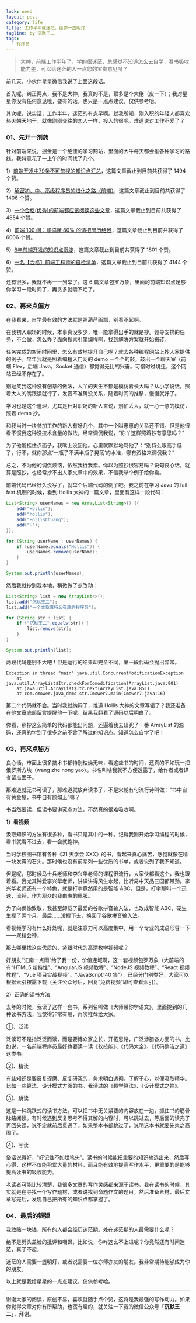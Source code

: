 ```yaml
---
lock: need
layout: post
category: life
title: 工作半年就迷茫，给你一盏明灯
tagline: by 沉默王二
tags: 
  - 程序员
---
```


>大神，前端工作半年了，学的很迷茫，总感觉不知道怎么去自学，看书吸收能力差，可以给迷茫的人一点您的宝贵意见吗？

<!--more-->

前几天，小伙伴星星微信我说了上面这段话。

首先呢，纠正两点，我不是大神，我真的不是，顶多是个大佬（皮一下）；我对星星你没有任何意见哦，要有的话，也只是一点点建议，仅供参考哈。

其次呢，说实话，工作半年，迷茫的有点早啊。就我所知，刚入职的年轻人都喜欢热火朝天地干，就像刚刚交往的恋人一样，投入的很呢。难道说对工作不爱了？

### 01、先开一剂药

针对前端来说，掘金是一个绝佳的学习网站，里面的大牛每天都会推各种学习的路线。我特意花了一上午的时间找了几个。

1）[前端开发中79条不可忽视的知识点汇总](https://juejin.im/post/5d8989296fb9a06b1f147070)，这篇文章截止到目前共获得了 1494 个赞。

2）[解密初、中、高级程序员的进化之路（前端）](https://juejin.im/post/5d3a6d9e51882570d50f5566)，这篇文章截止到目前共获得了 1406 个赞。

3）[一个合格(优秀)的前端都应该阅读这些文章](https://juejin.im/post/5d387f696fb9a07eeb13ea60)，这篇文章截止到目前共获得了 4854 个赞。

4）[前端 100 问：能搞懂 80% 的请把简历给我](https://juejin.im/post/5d23e750f265da1b855c7bbe)，这篇文章截止到目前共获得了 6006 个赞。

5）[8年前端开发的知识点沉淀](https://juejin.im/post/5d0878aaf265da1b83338f74)，这篇文章截止到目前共获得了 1801 个赞。


6）[一名【合格】前端工程师的自检清单](https://juejin.im/post/5cc1da82f265da036023b628)，这篇文章截止到目前共获得了 4144 个赞。


还有很多，我就不再一一列举了。这 6 篇文章包罗万象，里面的前端知识点足够你学习一段时间了，再贪多就嚼不烂了。

### 02、再来点偏方

在我看来，自学最有效的方法就是照葫芦画瓢，别看不起啊。

在我初入职场的时候，本事真没多少，唯一能拿得出手的就是抄。领导安排的任务，不会做，怎么办？面向搜索引擎编程啊，找到解决方案就开始搬砖。

任务完成的空闲时间里，怎么有效地提升自己呢？就去各种编程网站上抄人家提供的例子。早年我就是照着编程入门网的 demo 一个个的敲，敲出一个聊天室（前端 Flex，后端 Java，Socket 通信）都觉得无比的兴奋。可惜时过境迁，这个网站已经不存在了。

别耻笑我这种没有创意的做法，人丫的天生不都是模仿着长大吗？从小学说话，照着大人的嘴跟读就行了，发音不准确没关系，随着时间的推移，慢慢就好了。

学习也是这个道理，尤其是针对职场的新人来说，别怕丢人，就一心一意的模仿，照着 demo 抄。

和我当时一块参加工作的新人有好几个，其中一个叫惠惠的关系还不错。但是他很看不惯我这种没技术含量的做法，经常调侃我说，“你丫这样照着抄有意思吗？”

为了他能挂住点面子，我嘴上没回他。心里就默默地骂他了：“别特么眼高手低了，行不，就你那点‘一瓶子不满半瓶子晃荡’的水准，哪有资格来调侃我？”

总之，不为他的调侃烦恼，依然我行我素。你以为照抄很容易吗？说句良心话，就算是照抄，也经常抄不出人家文章中的效果，不信我举个例子给你看。

前端代码已经好久没写了，就举个后端代码的例子吧。我之前在学习 Java 的 fail-fast 机制的时候，看到 Hollis 大神的一篇文章，里面有这样一段代码：

```java
List<String> userNames = new ArrayList<String>() {{
    add("Hollis");
    add("hollis");
    add("HollisChuang");
    add("H");
}};

for (String userName : userNames) {
    if (userName.equals("Hollis")) {
        userNames.remove(userName);
    }
}

System.out.println(userNames);
```

然后我就抄到我本地，稍微做了点改动：

```java
List<String> list = new ArrayList<>();
list.add("沉默王二");
list.add("一个文章真特么有趣的程序员");

for (String str : list) {
	if ("沉默王二".equals(str)) {
		list.remove(str);
	}
}

System.out.println(list);
```

两段代码差别不大吧！但是运行的结果却完全不同，第一段代码会抛出异常。

```
Exception in thread "main" java.util.ConcurrentModificationException
	at java.util.ArrayList$Itr.checkForComodification(ArrayList.java:901)
	at java.util.ArrayList$Itr.next(ArrayList.java:851)
	at com.cmower.java_demo.str.Cmower7.main(Cmower7.java:16)
```

第二个代码就不会。当时我就纳闷了，难道 Hollis 大神的文章写错了？我还准备在他文章底部留言提醒他一下呢，结果我翻看了源码以后明白了。

你看，照抄这么简单的代码都能出问题，还逼着我去研究了一番 ArrayList 的源码，还真的学到了很多之前不曾了解过的知识点。知道怎么自学了吧！

### 03、再来点秘方

良心话，市面上很多技术书都特别枯燥无味，看这些书的时间，还真的不如玩一把俄罗斯方块（wang zhe nong yao）。书名叫啥我就不方便透露了，给作者或者译者留点面子。

那难道就无书可读了，那难道就放弃读书了，不是宋朝有句流行诗叫做：“书中自有黄金屋，书中自有颜如玉”嘛？

书当然要读，但读书要讲究点方法，不然真的很难吸收啊。

**1）看视频**

汲取知识的方法有很多种，看书只是其中的一种。记得我刚开始学习编程的时候，看书就看不进去，看一会就跑神。

当时学校图书馆有各种《21 天学会 XXX》的书，看起来真心痛苦，感觉就像在啃一块发霉的石头。那时候也没有前辈列一些优质的书单，或者说列了我不知道。

但是呢，那时候马士兵老师和李兴华老师的课程很流行，大家伙都看这个，我也跟着看。我尤其钟爱李兴华老师，讲课讲得风生水起，比听易中天品三国都带劲。李兴华老师还有一个特色，就是打字竟然用的是智能 ABC，但是，打字那叫一个迅速、流畅，作为观众的我由衷的佩服。

为了向偶像致敬，我甚至卸载了最爱的谷歌拼音输入法，也改成智能 ABC，硬生生撑了两个月，最后......没撑下去，换回了谷歌拼音输入法。

看视频学习有什么好处呢，就是注意力可以高度集中，用一个专业的成语形容一下——聚精会神。

那去哪里找这些优质的、紧跟时代的高清教学视频呢？

好朋友“江南一点雨”给了我一份，价值连城啊，这一套视频包罗万象（大前端的有“HTML5 新特性”、“AngularJS 视频教程”、“NodeJS 视频教程”、“React 视频教程”、“Vue 项目实战视频”、“JavaScript140 集”），已经分门别类好，大家可以根据索引按需下载（关注公众号后，回复“免费视频”即可查看索引）。

2）正确的读书方法

去年的时候，我读了这样一套书，系列名叫做《大师带你学语文》，里面提到的几种读书方法，我觉得非常有用，再次推荐给大家。

①、泛读

泛读可不是指泛泛而读，而是要博众家之长，开拓思路，广泛涉猎各方面的书。比如说，一名前端程序员最好也要读一读《软技能》、《代码大全》、《代码整洁之道》这类书。

②、精读

有些知识是要反复琢磨、反复研究的，务求明白透彻，了解于心，以便吸取精华。比如一些算法、设计模式方面的书。我读过的《趣学算法》、《设计模式之禅》。

③、跳读

这是一种跳跃式的读书方法。可以把书中无关紧要的内容放在一边，抓住书的筋骨脉络阅读。有时候遇到反复思考不得其解的内容时，可以跳过去，等后面的读完了再回头读，说不定就前后贯通了。如果整本书都跳过了，说明这本书就要先束之高阁了。

④、写读

俗话说得好，“好记性不如烂笔头”。读书的时候能把重要的知识摘选出来，然后写心得，这样不仅能积累大量的材料，而且能有效地提高写作水平，更重要的是能够提高读书的吸收能力。

老读者可能比较清楚，我很多文章的写作灵感都来源于读书。我在读书的时候，其实就是在寻找一个写作题材，或者说找到命题作文的题目，然后准备素材，最后文章写完后，发现自己把所有的知识点都掌握了。

### 04、最后的银弹

我敢赌一块钱，所有的人都会经历迷茫期。处在迷茫期的人最需要什么呢？

绝不是劈头盖脸的批评和嘲讽，比如说，你咋这么不上进呢？你竟然还有时间迷茫，真了不起。

迷茫的人需要一盏明灯，或者说需要一位亦师亦友的朋友。我非常期待能够成为你的朋友。

以上就是我给星星的一点点建议，仅供参考哈。

-------

谢谢大家的阅读，原创不易，喜欢就随手点个赞，这将是我最强的写作动力。如果你觉得文章对你有所帮助，也蛮有趣的，就关注一下我的微信公众号「**沉默王二**」，拜谢。




















